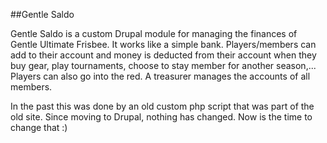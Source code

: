 ##Gentle Saldo

Gentle Saldo is a custom Drupal module for managing the finances of Gentle Ultimate Frisbee. It works like a simple bank. Players/members can add to their account and money is deducted from their account when they buy gear, play tournaments, choose to stay member for another season,... Players can also go into the red. A treasurer manages the accounts of all members.

In the past this was done by an old custom php script that was part of the old site. Since moving to Drupal, nothing has changed. Now is the time to change that :)